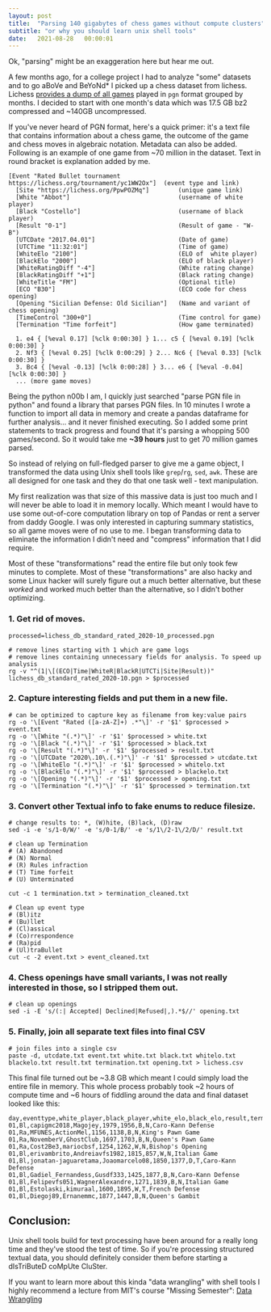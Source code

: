 ```yaml
---
layout: post
title:  "Parsing 140 gigabytes of chess games without compute clusters"
subtitle: "or why you should learn unix shell tools"
date:   2021-08-28   00:00:01
---
```


Ok, "parsing" might be an exaggeration here but hear me out.

A few months ago, for a college project I had to analyze "some" datasets and to go aBoVe and BeYoNd* I picked up a chess dataset from lichess. Lichess [provides a dump of all games](https://database.lichess.org/) played in `pgn` format grouped by months. I decided to start with one month's data which was 17.5 GB bz2 compressed and ~140GB uncompressed.

If you've never heard of PGN format, here's a quick primer: it's a text file that contains information about a chess game, the outcome of the game and chess moves in algebraic notation. Metadata can also be added. Following is an example of one game from ~70 million in the dataset. Text in round bracket is explanation added by me.

```
[Event "Rated Bullet tournament https://lichess.org/tournament/yc1WW2Ox"]  (event type and link)
  [Site "https://lichess.org/PpwPOZMq"]        (unique game link)
  [White "Abbot"]                              (username of white player)
  [Black "Costello"]                           (username of black player)
  [Result "0-1"]                               (Result of game - "W-B")
  [UTCDate "2017.04.01"]                       (Date of game)
  [UTCTime "11:32:01"]                         (Time of game)
  [WhiteElo "2100"]                            (ELO of  white player)
  [BlackElo "2000"]                            (ELO of black player)
  [WhiteRatingDiff "-4"]                       (White rating change)
  [BlackRatingDiff "+1"]                       (Black rating change)
  [WhiteTitle "FM"]                            (Optional title)
  [ECO "B30"]                                  (ECO code for chess opening)
  [Opening "Sicilian Defense: Old Sicilian"]   (Name and variant of chess opening)
  [TimeControl "300+0"]                        (Time control for game)
  [Termination "Time forfeit"]                 (How game terminated)

  1. e4 { [%eval 0.17] [%clk 0:00:30] } 1... c5 { [%eval 0.19] [%clk 0:00:30] }
  2. Nf3 { [%eval 0.25] [%clk 0:00:29] } 2... Nc6 { [%eval 0.33] [%clk 0:00:30] }
  3. Bc4 { [%eval -0.13] [%clk 0:00:28] } 3... e6 { [%eval -0.04] [%clk 0:00:30] }
  ... (more game moves)
```

Being the python n00b I am, I quickly just searched  "parse PGN file in python" and found a library that parses PGN files. In 10 minutes I wrote a function to import all data in memory and create a pandas dataframe for further analysis... and it never finished executing. So I added some print statements to track progress and found that it's parsing a whopping 500 games/second. So it would take me **~39 hours** just to get 70 million games parsed.

So instead of relying on full-fledged parser to give me a game object, I transformed the data using Unix shell tools like `grep`/`rg`, `sed`, `awk`. These are all designed for one task and they do that one task well - text manipulation.

My first realization was that size of this massive data is just too much and I will never be able to load it in memory locally. Which meant I would have to use some out-of-core computation library on top of Pandas or rent a server from daddy Google. I was only interested in capturing summary statistics, so all game moves were of no use to me. I began transforming data to eliminate the information I didn't need and "compress" information that I did require.

Most of these "transformations" read the entire file but only took few minutes to complete. Most of these "transformations" are also hacky and some Linux hacker will surely figure out a much better alternative, but these *worked* and worked much better than the alternative, so I didn't bother optimizing.

### 1. Get rid of moves.

```
processed=lichess_db_standard_rated_2020-10_processed.pgn

# remove lines starting with 1 which are game logs
# remove lines containing unnecessary fields for analysis. To speed up analysis
rg -v "^(1|\[(ECO|Time|WhiteR|BlackR|UTCTi|Site|Result))" lichess_db_standard_rated_2020-10.pgn > $processed
```

### 2. Capture interesting fields and put them in a new file.


```
# can be optimized to capture key as filename from key:value pairs
rg -o '\[Event "Rated ([a-zA-Z]+) .*"\]' -r '$1' $processed > event.txt
rg -o '\[White "(.*)"\]' -r '$1' $processed > white.txt
rg -o '\[Black "(.*)"\]' -r '$1' $processed > black.txt
rg -o '\[Result "(.*)"\]' -r '$1' $processed > result.txt
rg -o '\[UTCDate "2020\.10\.(.*)"\]' -r '$1' $processed > utcdate.txt
rg -o '\[WhiteElo "(.*)"\]' -r '$1' $processed > whitelo.txt
rg -o '\[BlackElo "(.*)"\]' -r '$1' $processed > blackelo.txt
rg -o '\[Opening "(.*)"\]' -r '$1' $processed > opening.txt
rg -o '\[Termination "(.*)"\]' -r '$1' $processed > termination.txt
```

### 3. Convert other Textual info to fake enums to reduce filesize.

```
# change results to: *, (W)hite, (B)lack, (D)raw
sed -i -e 's/1-0/W/' -e 's/0-1/B/' -e 's/1\/2-1\/2/D/' result.txt

# clean up Termination
# (A) Abandoned
# (N) Normal
# (R) Rules infraction
# (T) Time forfeit
# (U) Unterminated

cut -c 1 termination.txt > termination_cleaned.txt

# Clean up event type
# (Bl)itz
# (Bu)llet
# (Cl)assical
# (Co)rrespondence
# (Ra)pid
# (Ul)traBullet
cut -c -2 event.txt > event_cleaned.txt
```

### 4. Chess openings have small variants, I was not really interested in those, so I stripped them out.
```
# clean up openings
sed -i -E 's/(:| Accepted| Declined|Refused|,).*$//' opening.txt
```

### 5. Finally, join all separate text files into final CSV

```
# join files into a single csv
paste -d, utcdate.txt event.txt white.txt black.txt whitelo.txt blackelo.txt result.txt termination.txt opening.txt > lichess.csv
```

This final file turned out be ~3.8 GB which meant I could simply load the entire file in memory. This whole process probably took ~2 hours of compute time and ~6 hours of fiddling around the data and final dataset looked like this:

```
day,eventtype,white_player,black_player,white_elo,black_elo,result,termination,opening
01,Bl,capigmc2018,Magojey,1979,1956,B,N,Caro-Kann Defense
01,Ra,MFUNES,ActionMel,1156,1138,B,N,King's Pawn Game
01,Ra,NovemberV,GhostClub,1697,1703,B,N,Queen's Pawn Game
01,Ra,Cost2Be3,mariocbsf,1254,1262,W,N,Bishop's Opening
01,Bl,erivambrito,Andreiavfs1982,1815,857,W,N,Italian Game
01,Bl,jonatan-jaguaretama,Joaomarcelo08,1850,1377,D,T,Caro-Kann Defense
01,Bl,Gadiel_Fernandess,Gusdf333,1425,1877,B,N,Caro-Kann Defense
01,Bl,Felipevfs051,WagnerAlexandre,1271,1839,B,N,Italian Game
01,Bl,Estolaski,kimuraal,1600,1895,W,T,French Defense
01,Bl,Diegoj89,Ernanemmc,1877,1447,B,N,Queen's Gambit
```

## Conclusion:

Unix shell tools build for text processing have been around for a really long time and they've stood the test of time. So if you're processing structured textual data, you should definitely consider them before starting a dIsTriButeD coMpUte CluSter.

If you want to learn more about this kinda "data wrangling" with shell tools I highly recommend a lecture from MIT's course "Missing Semester": [Data Wrangling](https://missing.csail.mit.edu/2020/data-wrangling/)
